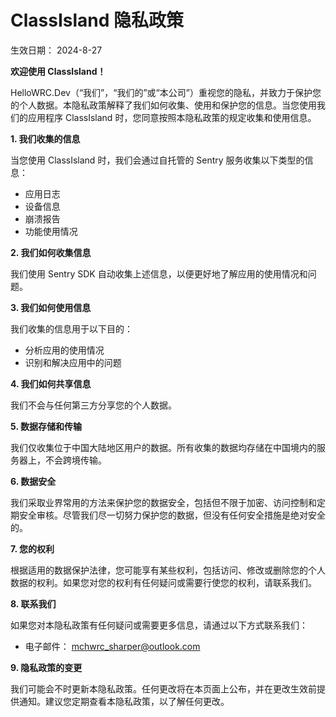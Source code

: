 # ClassIsland 隐私政策

生效日期： 2024-8-27

**欢迎使用 ClassIsland！**

HelloWRC.Dev（“我们”，“我们的”或“本公司”）重视您的隐私，并致力于保护您的个人数据。本隐私政策解释了我们如何收集、使用和保护您的信息。当您使用我们的应用程序
ClassIsland 时，您同意按照本隐私政策的规定收集和使用信息。

**1. 我们收集的信息**

当您使用 ClassIsland 时，我们会通过自托管的 Sentry 服务收集以下类型的信息：

- 应用日志
- 设备信息
- 崩溃报告
- 功能使用情况

**2. 我们如何收集信息**

我们使用 Sentry SDK 自动收集上述信息，以便更好地了解应用的使用情况和问题。

**3. 我们如何使用信息**

我们收集的信息用于以下目的：

- 分析应用的使用情况
- 识别和解决应用中的问题

**4. 我们如何共享信息**

我们不会与任何第三方分享您的个人数据。

**5. 数据存储和传输**

我们仅收集位于中国大陆地区用户的数据。所有收集的数据均存储在中国境内的服务器上，不会跨境传输。

**6. 数据安全**

我们采取业界常用的方法来保护您的数据安全，包括但不限于加密、访问控制和定期安全审核。尽管我们尽一切努力保护您的数据，但没有任何安全措施是绝对安全的。

**7. 您的权利**

根据适用的数据保护法律，您可能享有某些权利，包括访问、修改或删除您的个人数据的权利。如果您对您的权利有任何疑问或需要行使您的权利，请联系我们。

**8. 联系我们**

如果您对本隐私政策有任何疑问或需要更多信息，请通过以下方式联系我们：

- 电子邮件： mchwrc_sharper@outlook.com

**9. 隐私政策的变更**

我们可能会不时更新本隐私政策。任何更改将在本页面上公布，并在更改生效前提供通知。建议您定期查看本隐私政策，以了解任何更改。
